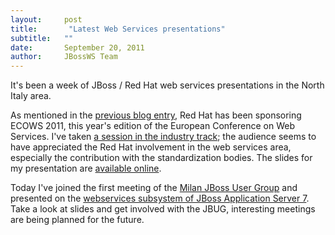 ```yaml
---
layout:     post
title:       "Latest Web Services presentations"
subtitle:   ""
date:       September 20, 2011
author:     JBossWS Team
---
```



It&#39;s been a week of JBoss / Red Hat web services presentations in the North Italy area.  

As mentioned in the [previous blog entry](http://jbossws.blogspot.com/2011/09/jboss-at-ecows-2011.html), Red Hat has been sponsoring ECOWS 2011, this year&#39;s edition of the European Conference on Web Services. I&#39;ve taken [a session in the industry track](http://ecows2011.inf.usi.ch/program/industry/jboss); the audience seems to have appreciated the Red Hat involvement in the web services area, especially the contribution with the standardization bodies. The slides for my presentation are [available online](http://www.slideshare.net/ecows2011/jboss-red-hat-bridging-the-gap-between-web-services-technologies-and-real-world-needs).  

Today I&#39;ve joined the first meeting of the [Milan JBoss User Group](http://tech.groups.yahoo.com/group/jbug-milano/) and presented on the [webservices subsystem of JBoss Application Server 7](http://www.slideshare.net/alepalin/jboss-as7-web-services). Take a look at slides and get involved with the JBUG, interesting meetings are being planned for the future.




